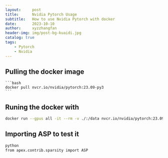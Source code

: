 ```yaml
---
layout:     post
title:      Nvidia Pytorch Usage
subtitle:   How to use Nvidia Pytorch with docker
date:       2023-10-10
author:     xyzzhangfan
header-img: img/post-bg-kuaidi.jpg
catalog: true
tags:
    - Pytorch
    - Nvidia
---
```



## Pulling the docker image
    ```bash
    docker pull nvcr.io/nvidia/pytorch:23.09-py3
    ```

## Runing the docker with 
   ```bash
   docker run --gpus all -it --rm -v ./:/data nvcr.io/nvidia/pytorch:23.09-py3
   ```


## Importing ASP to test it
   ```bash
   python
   from apex.contrib.sparsity import ASP
   ```